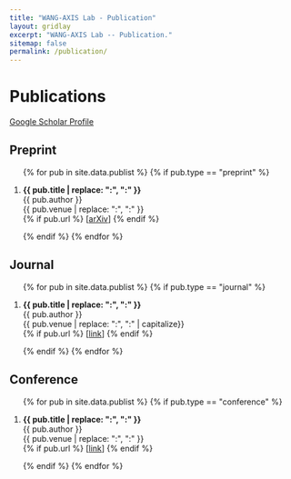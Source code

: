 ```yaml
---
title: "WANG-AXIS Lab - Publication"
layout: gridlay
excerpt: "WANG-AXIS Lab -- Publication."
sitemap: false
permalink: /publication/
---
```


# Publications
[Google Scholar Profile](https://scholar.google.com/citations?user=pjK2mQwAAAAJ&hl=en&oi=ao)


## Preprint

<ol reversed>
{% for pub in site.data.publist %}
{% if pub.type == "preprint" %}
<li>
<p> <b>{{ pub.title | replace: "&#58", ":" }}</b><br>
  {{ pub.author }}<br>
  {{ pub.venue | replace: "&#58", ":" }}<br>
  {% if pub.url %}
  [<a href="{{ pub.url}}">arXiv</a>]
  {% endif %}
</p>
</li>

{% endif %}
{% endfor %}

</ol>


## Journal

<ol reversed>
{% for pub in site.data.publist %}
{% if pub.type == "journal" %}
<li>
<p> <b>{{ pub.title | replace: "&#58", ":" }}</b><br>
  {{ pub.author }}<br>
  {{ pub.venue | replace: "&#58", ":" | capitalize}}<br>
  {% if pub.url %}
  [<a href="{{ pub.url}}">link</a>]
  {% endif %}
</p>
</li>

{% endif %}
{% endfor %}

</ol>

## Conference

<ol reversed="">
{% for pub in site.data.publist %}
{% if pub.type == "conference" %}
<li>
<p> <b>{{ pub.title | replace: "&#58", ":" }}</b><br>
  {{ pub.author }}<br>
  {{ pub.venue | replace: "&#58", ":" }}<br>
  {% if pub.url %}
  [<a href="{{ pub.url}}">link</a>]
  {% endif %}
</p>
</li>

{% endif %}
{% endfor %}

</ol>
